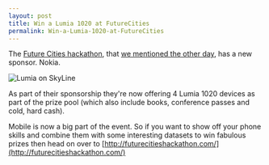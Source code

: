 ```yaml
---
layout: post
title: Win a Lumia 1020 at FutureCities
permalink: Win-a-Lumia-1020-at-FutureCities
---
```


The [Future Cities hackathon](http://futurecitieshackathon.com/), that [we mentioned the other day](http://wpug.net/2013/09/30/future-cities-hackathon/), has a new sponsor. Nokia.

![Lumia on SkyLine](https://mrlacey.github.io/winappsldn/images/LondonCitySkylinetxt2_plus_lumia1020.png)

As part of their sponsorship they're now offering 4 Lumia 1020 devices as part of the prize pool (which also include books, conference passes and cold, hard cash).

Mobile is now a big part of the event. So if you want to show off your phone skills and combine them with some interesting datasets to win fabulous prizes then head on over to [http://futurecitieshackathon.com/](http://futurecitieshackathon.com/)
